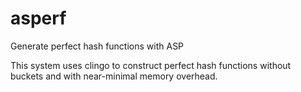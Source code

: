 # asperf
Generate perfect hash functions with ASP

This system uses clingo to construct perfect hash functions without buckets and with near-minimal memory overhead.
